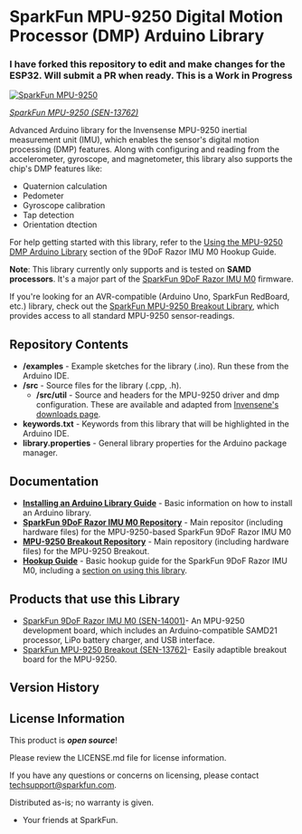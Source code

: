 SparkFun MPU-9250 Digital Motion Processor (DMP) Arduino Library
========================================

### I have forked this repository to edit and make changes for the ESP32. Will submit a PR when ready. This is a Work in Progress

[![SparkFun MPU-9250](https://cdn.sparkfun.com//assets/parts/1/1/3/0/6/13762-00a.jpg)](https://www.sparkfun.com/products/13762)

[*SparkFun MPU-9250 (SEN-13762)*](https://www.sparkfun.com/products/13762)

Advanced Arduino library for the Invensense MPU-9250 inertial measurement unit (IMU), which enables the sensor's digital motion processing (DMP) features. Along with configuring and reading from the accelerometer, gyroscope, and magnetometer, this library also supports the chip's DMP features like:

* Quaternion calculation
* Pedometer
* Gyroscope calibration
* Tap detection
* Orientation dtection

For help getting started with this library, refer to the [Using the MPU-9250 DMP Arduino Library](https://learn.sparkfun.com/tutorials/9dof-razor-imu-m0-hookup-guide#using-the-mpu-9250-dmp-arduino-library) section of the 9DoF Razor IMU M0 Hookup Guide.

**Note**: This library currently only supports and is tested on **SAMD processors**. It's a major part of the [SparkFun 9DoF Razor IMU M0](https://www.sparkfun.com/products/14001) firmware.

If you're looking for an AVR-compatible (Arduino Uno, SparkFun RedBoard, etc.) library, check out the [SparkFun MPU-9250 Breakout Library](https://github.com/sparkfun/SparkFun_MPU-9250_Breakout_Arduino_Library), which provides access to all standard MPU-9250 sensor-readings.

Repository Contents
-------------------

* **/examples** - Example sketches for the library (.ino). Run these from the Arduino IDE. 
* **/src** - Source files for the library (.cpp, .h).
	* **/src/util** - Source and headers for the MPU-9250 driver and dmp configuration. These are available and adapted from [Invensene's downloads page](https://www.invensense.com/developers/software-downloads/#sla_content_45).
* **keywords.txt** - Keywords from this library that will be highlighted in the Arduino IDE. 
* **library.properties** - General library properties for the Arduino package manager. 

Documentation
--------------

* **[Installing an Arduino Library Guide](https://learn.sparkfun.com/tutorials/installing-an-arduino-library)** - Basic information on how to install an Arduino library.
* **[SparkFun 9DoF Razor IMU M0 Repository](https://github.com/sparkfun/9DOF_Razor_IMU)** - Main repositor (including hardware files) for the MPU-9250-based SparkFun 9DoF Razor IMU M0
* **[MPU-9250 Breakout Repository](https://github.com/sparkfun/MPU-9250_Breakout)** - Main repository (including hardware files) for the MPU-9250 Breakout.
* **[Hookup Guide](https://learn.sparkfun.com/tutorials/9dof-razor-imu-m0-hookup-guide)** - Basic hookup guide for the SparkFun 9DoF Razor IMU M0, including a [section on using this library](https://learn.sparkfun.com/tutorials/9dof-razor-imu-m0-hookup-guide#using-the-mpu-9250-dmp-arduino-library).

Products that use this Library 
---------------------------------

* [SparkFun 9DoF Razor IMU M0 (SEN-14001)](https://www.sparkfun.com/products/14001)- An MPU-9250 development board, which includes an Arduino-compatible SAMD21 processor, LiPo battery charger, and USB interface.
* [SparkFun MPU-9250 Breakout (SEN-13762)](https://www.sparkfun.com/products/13762)- Easily adaptible breakout board for the MPU-9250.

Version History
---------------


License Information
-------------------

This product is _**open source**_! 

Please review the LICENSE.md file for license information. 

If you have any questions or concerns on licensing, please contact techsupport@sparkfun.com.

Distributed as-is; no warranty is given.

- Your friends at SparkFun.
